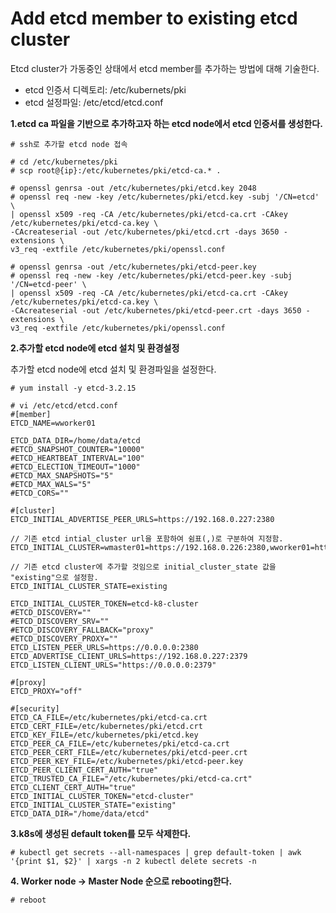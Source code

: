 # Add etcd member to existing etcd cluster

Etcd cluster가 가동중인 상태에서 etcd member를 추가하는 방법에 대해 기술한다.

* etcd 인증서 디렉토리: /etc/kubernets/pki
* etcd 설정파일: /etc/etcd/etcd.conf

**1.etcd ca 파일을 기반으로 추가하고자 하는 etcd node에서 etcd 인증서를 생성한다.**

```
# ssh로 추가할 etcd node 접속

# cd /etc/kubernetes/pki
# scp root@{ip}:/etc/kubernetes/pki/etcd-ca.* .

# openssl genrsa -out /etc/kubernetes/pki/etcd.key 2048
# openssl req -new -key /etc/kubernetes/pki/etcd.key -subj '/CN=etcd' \
| openssl x509 -req -CA /etc/kubernetes/pki/etcd-ca.crt -CAkey /etc/kubernetes/pki/etcd-ca.key \
-CAcreateserial -out /etc/kubernetes/pki/etcd.crt -days 3650 -extensions \
v3_req -extfile /etc/kubernetes/pki/openssl.conf

# openssl genrsa -out /etc/kubernetes/pki/etcd-peer.key
# openssl req -new -key /etc/kubernetes/pki/etcd-peer.key -subj '/CN=etcd-peer' \
| openssl x509 -req -CA /etc/kubernetes/pki/etcd-ca.crt -CAkey /etc/kubernetes/pki/etcd-ca.key \
-CAcreateserial -out /etc/kubernetes/pki/etcd-peer.crt -days 3650 -extensions \
v3_req -extfile /etc/kubernetes/pki/openssl.conf
```

**2.추가할 etcd node에 etcd 설치 및 환경설정**

추가할 etcd node에 etcd 설치 및 환경파일을 설정한다.

```
# yum install -y etcd-3.2.15

# vi /etc/etcd/etcd.conf
#[member]
ETCD_NAME=wworker01

ETCD_DATA_DIR=/home/data/etcd
#ETCD_SNAPSHOT_COUNTER="10000"
#ETCD_HEARTBEAT_INTERVAL="100"
#ETCD_ELECTION_TIMEOUT="1000"
#ETCD_MAX_SNAPSHOTS="5"
#ETCD_MAX_WALS="5"
#ETCD_CORS=""

#[cluster]
ETCD_INITIAL_ADVERTISE_PEER_URLS=https://192.168.0.227:2380

// 기존 etcd intial_cluster url을 포함하여 쉼표(,)로 구분하여 지정함.
ETCD_INITIAL_CLUSTER=wmaster01=https://192.168.0.226:2380,wworker01=https://192.168.0.227:2380

// 기존 etcd cluster에 추가할 것임으로 initial_cluster_state 값을 "existing"으로 설정함.
ETCD_INITIAL_CLUSTER_STATE=existing

ETCD_INITIAL_CLUSTER_TOKEN=etcd-k8-cluster
#ETCD_DISCOVERY=""
#ETCD_DISCOVERY_SRV=""
#ETCD_DISCOVERY_FALLBACK="proxy"
#ETCD_DISCOVERY_PROXY=""
ETCD_LISTEN_PEER_URLS=https://0.0.0.0:2380
ETCD_ADVERTISE_CLIENT_URLS=https://192.168.0.227:2379
ETCD_LISTEN_CLIENT_URLS="https://0.0.0.0:2379"

#[proxy]
ETCD_PROXY="off"

#[security]
ETCD_CA_FILE=/etc/kubernetes/pki/etcd-ca.crt
ETCD_CERT_FILE=/etc/kubernetes/pki/etcd.crt
ETCD_KEY_FILE=/etc/kubernetes/pki/etcd.key
ETCD_PEER_CA_FILE=/etc/kubernetes/pki/etcd-ca.crt
ETCD_PEER_CERT_FILE=/etc/kubernetes/pki/etcd-peer.crt
ETCD_PEER_KEY_FILE=/etc/kubernetes/pki/etcd-peer.key
ETCD_PEER_CLIENT_CERT_AUTH="true"
ETCD_TRUSTED_CA_FILE="/etc/kubernetes/pki/etcd-ca.crt"
ETCD_CLIENT_CERT_AUTH="true"
ETCD_INITIAL_CLUSTER_TOKEN="etcd-cluster"
ETCD_INITIAL_CLUSTER_STATE="existing"
ETCD_DATA_DIR="/home/data/etcd"
```

**3.k8s에 생성된 default token를 모두 삭제한다.**

```
# kubectl get secrets --all-namespaces | grep default-token | awk '{print $1, $2}' | xargs -n 2 kubectl delete secrets -n
```

**4. Worker node -&gt; Master Node 순으로 rebooting한다.**

```
# reboot
```



